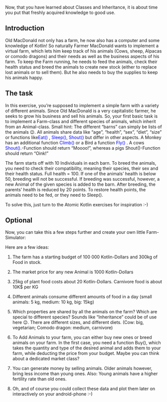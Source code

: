 

Now, that you have learned about Classes and Inheritance, it is about time you put that freshly acquired knowledge to good use.

## Introduction
Old MacDonald not only has a farm, he now also has a computer and some knowledge of Kotlin! So naturally Farmer MacDonald wants to implement a virtual farm, which lets him keep track of his animals (Cows, sheep, Alpacas or comodo dragons) and their needs as well as the business aspects of his farm.
To keep the Farm running, he needs to feed the animals, check their health status and breed the animals to create new stock (either to replace lost animals or to sell them). But he also needs to buy the supplies to keep his animals happy.

## The task
In this exercise, you’re supposed to implement a simple farm with a variety of different animals. Since Old MacDonald is a very capitalistic farmer, he seeks to grow his business and sell his animals.
So, your first basic task is to implement a Farm-class and different species of animals, which inherit from an Animal-class. Small hint: The different “barns” can simply be lists of the animals :wink:.
All animals share data like “age”, “health”, “sex”, “diet”, “size” or functions like<span style="color:blue">Eat() , Sleep(), Shout()</span>  but differ in other aspects. A Monkey has an additional function <span style="color:blue">Climb()</span> or a Bird a function <span style="color:blue">Fly()</span> . 
A cows <span style="color:blue">Shout()</span>.-Function should return “Moooo!”, whereas a pigs Shout()-Function should return “Oink!”
<br>

The farm starts off with 10 Individuals in each barn. To breed the animals, you need to check their compatibility, meaning their species, their sex and their health status. Full health = 100. If one of the animals’ health is below 50, breeding will not be successful.
If breeding was successful, however, a new Animal of the given species is added to the barn. After breeding, the parents’ health is reduced by 20 points. To restore health points, the animals need to be fed, or they need to Sleep(). 
</br>

To solve this, just turn to the Atomic Kotlin exercises for inspiration :-)

## Optional

Now, you can take this a few steps further and create your own little Farm-Simulator:

Here are a few ideas:

1) The farm has a starting budget of 100 000 Kotlin-Dollars and 300kg of Food in stock.
2) The market price for any new Animal is 1000 Kotlin-Dollars
3) 25kg of plant food costs about 20 Kotlin-Dollars. Carnivore food is about 10K$ per KG
4) Different animals consume different amounts of food in a day (small animals: 5 kg, medium: 10 kg, big: 15kg)
5) Which properties are shared by all the animals on the farm? Which are special to different species? Sounds like “Inheritance” could be of use here :wink:. There are different sizes, and different diets. (Cow: big, vegetarian; Comodo dragon: medium, carnivore)

6) To Add Animals to your farm, you can either buy new ones or breed animals on your farm. In the first case, you need a function Buy(), which takes the quantity and type of the desired animal and adds them to your farm, while deducting the price from your budget. Maybe you can think about a dedicated market class?
7) You can generate money by selling animals. Older animals however, bring less income than young ones. Also: Young animals have a higher fertility rate than old ones.

8) Oh, and of course you could collect these data and plot them later on interactively on your android-phone :-)
